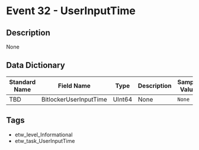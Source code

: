 # Event 32 - UserInputTime

## Description
None

## Data Dictionary
|Standard Name|Field Name|Type|Description|Sample Value|
|---|---|---|---|---|
|TBD|BitlockerUserInputTime|UInt64|None|`None`|

## Tags
* etw_level_Informational
* etw_task_UserInputTime